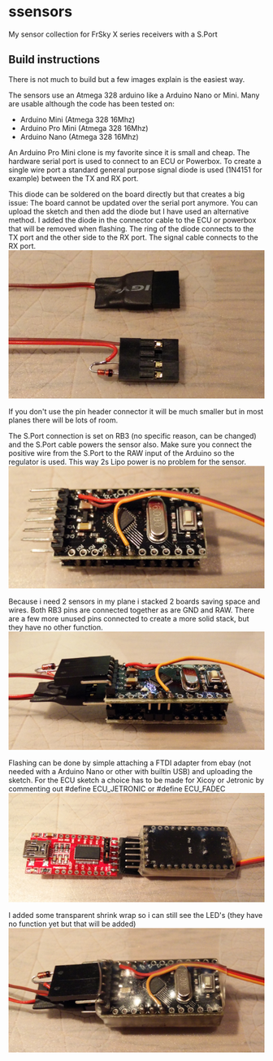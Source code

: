 # ssensors
My sensor collection for FrSky X series receivers with a S.Port

## Build instructions

There is not much to build but a few images explain is the easiest way.

The sensors use an Atmega 328 arduino like a Arduino Nano or Mini. Many are usable although the code has been tested on:
 - Arduino Mini (Atmega 328 16Mhz)
 - Arduino Pro Mini (Atmega 328 16Mhz)
 - Arduino Nano (Atmega 328 16Mhz)

An Arduino Pro Mini clone is my favorite since it is small and cheap. The hardware serial port is used to connect to an ECU or Powerbox. To create a single wire port a standard general purpose signal diode is used (1N4151 for example) between the TX and RX port.

This diode can be soldered on the board directly but that creates a big issue: The board cannot be updated over the serial port anymore. You can upload the sketch and then add the diode but I have used an alternative method. I added the diode in the connector cable to the ECU or powerbox that will be removed when flashing. The ring of the diode connects to the TX port and the other side to the RX port. The signal cable connects to the RX port.
![Sensor cable](sensors_cables.png)

If you don't use the pin header connector it will be much smaller but in most planes there will be lots of room.

The S.Port connection is set on RB3 (no specific reason, can be changed) and the S.Port cable powers the sensor also. Make sure you connect the positive wire from the S.Port to the RAW input of the Arduino so the regulator is used. This way 2s Lipo power is no problem for the sensor.
![S.Port cable](sensors_sport.png)

Because i need 2 sensors in my plane i stacked 2 boards saving space and wires. Both RB3 pins are connected together as are GND and RAW. There are a few more unused pins connected to create a more solid stack, but they have no other function.
![2 stacked sensors](sensors_stacked.png)

Flashing can be done by simple attaching a FTDI adapter from ebay (not needed with a Arduino Nano or other with builtin USB) and uploading the sketch. For the ECU sketch a choice has to be made for Xicoy or Jetronic by commenting out #define ECU_JETRONIC or #define ECU_FADEC
![Flashing with FTDI](sensors_ftdi.png)

I added some transparent shrink wrap so i can still see the LED's (they have no function yet but that will be added)
![Ready to install](sensors_ready.png)

